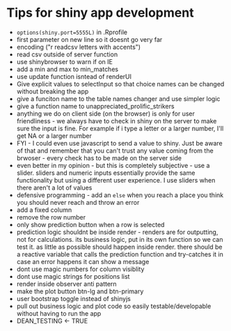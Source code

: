 # Tips for shiny app development

- `options(shiny.port=5555L)` in .Rprofile
- first parameter on new line so it doesnt go very far
- encoding ("r readcsv letters with accents")
- read csv outside of server function
- use shinybrowser to warn if on IE
- add a min and max to min_matches
- use update function isntead of renderUI
- Give explicit values to selectInput so that choice names can be changed without breaking the app
- give a funciton name to the table names changer and use simpler logic
- give a function name to unappreciated_prolific_strikers
- anything we do on client side (on the browser) is only for user friendliness - we always have to check in shiny on the server to make sure the input is fine. For example if i type a letter or a larger number, I'll get NA or a larger number
- FYI - I could even use javascript to send a value to shiny. Just be aware of that and remember that you can't trust any value coming from the brwoser - every check has to be made on the server side
- even better in my opinion - but this is completely subjective - use a slider. sliders and numeric inputs essentially provide the same functionality but using a different user experience. I use sliders when there aren't a lot of values
- defensive programming - add an `else` when you reach a place you think you should never reach and throw an error
- add a fixed column
- remove the row number
- only show prediction button when a row is selected
- prediction logic shouldnt be inside render - renders are for outputting, not for calculations. its business logic, put in its own function so we can test it. as little as possible should happen inside render. there should be a reactive variable that calls the prediction function and try-catches it in case an error happens it can show a message
- dont use magic numbers for column visiblity
- dont use magic strings for positions list
- render inside observer anti pattern
- make the plot button btn-lg and btn-primary
- user bootstrap toggle instead of shinyjs
- pull out business logic and plot code so easily testable/developable without having to run the app
- DEAN_TESTING <- TRUE
